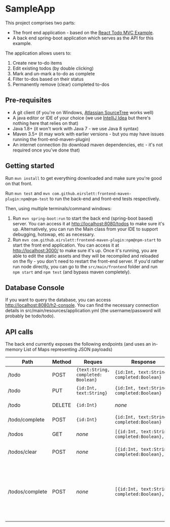 # SampleApp 

This project comprises two parts:

* The front end application - based on the [React Todo MVC Example](https://github.com/reactjs/redux/tree/master/examples/Todomvc).
* A back end spring-boot application which serves as the API for this example.

The application allows users to:

1. Create new to-do items
2. Edit existing todos (by double clicking)
3. Mark and un-mark a to-do as complete
4. Filter to-dos based on their status
5. Permanently remove (clear) completed to-dos

## Pre-requisites

* A git client (if you're on Windows, [Atlassian SourceTree](http://www.sourcetreeapp.com/) works well)
* A java editor or IDE of your choice (we use [IntelliJ Idea](http://www.jetbrains.com/idea/) but there's nothing here that relies on that)
* Java 1.8+ (it won't work with Java 7 - we use Java 8 syntax)
* Maven 3.5+ (it may work with earlier versions - but you may have issues running the front-end-maven-plugin)
* An internet connection (to download maven dependencies, etc - it's not required once you've done that)

## Getting started

Run `mvn install` to get everything downloaded and make sure you're good on that front.

Run `mvn test` and `mvn com.github.eirslett:frontend-maven-plugin:npm@npm-test` to run the back-end and front-end tests respectively.

Then, using multiple terminals/command windows:

1. Run `mvn spring-boot:run` to start the back end (spring-boot based) server.
   You can access it at [http://localhost:8080/todos](http://localhost:8080/todos) to make sure it's up.
   Alternatively, you can run the Main class from your IDE to support debugging, hotswap, etc as necessary.
2. Run `mvn com.github.eirslett:frontend-maven-plugin:npm@npm-start` to start the front end application.
   You can access it at [http://localhost:3000/](http://localhost:3000/) to make sure it's up.
   Once it's running, you are able to edit the static assets and they will be recompiled and reloaded on the fly - you don't need to restart the front-end server.
   If you'd rather run node directly, you can go to the `src/main/frontend` folder and run `npm start` and `npm test` (and bypass maven completely).

## Database Console

If you want to query the database, you can access [http://localhost:8080/h2-console](http://localhost:8080/h2-console).
You can find the necessary connection details in src/main/resources/application.yml (the username/password will probably be todo/todo).

## API calls

The back end currently exposes the following endpoints (and uses an in-memory List of Maps representing JSON payloads)

| Path             | Method | Reques                              | Response                                        | Description                                                                              |
|-----------------|---------|-------------------------------------|-------------------------------------------------|------------------------------------------------------------------------------------------|
| /todo           | POST    | `{text:String, completed: Boolean}` | `{id:Int, text:String, completed:Boolean}`      | Creates a new Todo                                                                       |
| /todo           | PUT     | `{id:Int, text:String}`             | `{id:Int, text:String, completed:Boolean}`      | Updates a Todo                                                                           |
| /todo           | DELETE  | `{id:Int}`                          | *none*                                          | Deletes a Todo                                                                           |
| /todo/complete  | POST    | `{id:Int}`                          | `{id:Int, text:String, completed:Boolean}`      | Completes a Todo                                                                         |
| /todos          | GET     | *none*                              | `[{id:Int, text:String, completed:Boolean},..]` | Lists all Todos                                                                          |
| /todos/clear    | POST    | *none*                              | `[{id:Int, text:String, completed:Boolean},..]` | Removes completed Todos                                                                  |
| /todos/complete | POST    | *none*                              | `[{id:Int, text:String, completed:Boolean},..]` | Marks all Todos as complete (if any are incomplete), or incomplete (if all are complete) | 

